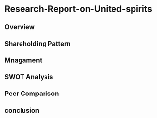# Research-Report-on-United-spirits
## Overview 
## Shareholding Pattern
## Mnagament
## SWOT Analysis
## Peer Comparison
## conclusion
